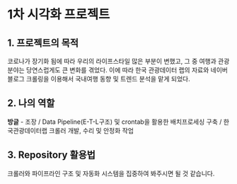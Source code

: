 # 1차 시각화 프로젝트
## 1. 프로젝트의 목적
코로나가 장기화 됨에 따라 우리의 라이프스타일 많은 부분이 변했고, 그 중 여행과 관광분야는 당연스럽게도 큰 변화를 겪었다. 이에 따라 한국 관광데이터 랩의 자료와 네이버 블로그 크롤링을 이용해서 국내여행 동향 및 트렌드 분석을 맡게 되었다.

## 2. 나의 역할
**방글** - 조장 / Data Pipeline(E-T-L구조) 및 crontab을 활용한 배치프로세싱 구축 / 한국관광데이터랩 크롤러 개발, 수리 및 안정화 작업

## 3. Repository 활용법 
크롤러와 파이프라인 구조 및 자동화 시스템을 집중하여 봐주시면 될 것 같습니다.